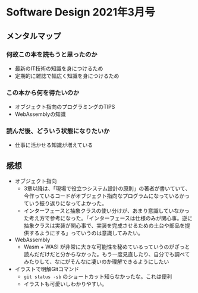 # Software Design 2021年3月号

## メンタルマップ

### 何故この本を読もうと思ったのか

- 最新のIT技術の知識を身につけるため
- 定期的に雑誌で幅広く知識を身につけるため

### この本から何を得たいのか

- オブジェクト指向のプログラミングのTIPS
- WebAssemblyの知識

### 読んだ後、どういう状態になりたいか

- 仕事に活かせる知識が増えている

## 感想

- オブジェクト指向
  - 3章以降は、「現場で役立つシステム設計の原則」の著者が書いていて、今作っているコードがオブジェクト指向なプログラムになっているかっていう振り返りになってよかった。
  - インターフェースと抽象クラスの使い分けが、あまり意識していなかった考え方で参考になった。「インターフェースは仕様のみが関心事。逆に抽象クラスは実装が関心事で、実装を完成させるための土台や部品を提供するようにする」っていうのは意識してみたい。
- WebAssembly
  - Wasm + WASI が非常に大きな可能性を秘めているっていうのがざっと読んだだけだと分からなかった。もう一度見直したり、自分でも調べてみたりして、なにがそんなに凄いのか理解できるようにしたい
- イラストで明解Gitコマンド
  - `git status -sb` のショートカット知らなかったな。これは便利
  - イラストも可愛いしわかりやすい。
